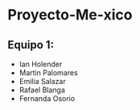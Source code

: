 # Proyecto-Me-xico

## Equipo 1:
- Ian Holender
- Martin Palomares
- Emilia Salazar
- Rafael Blanga
- Fernanda Osorio
